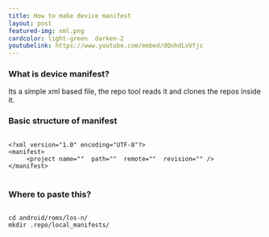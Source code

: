 ```yaml
---
title: How to make device manifest
layout: post
featured-img: xml.png
cardcolor: light-green  darken-2
youtubelink: https://www.youtube.com/embed/dQnhdLxVfjc
---
```

### What is device manifest?
Its a simple xml based file, the repo tool reads it and clones the repos inside it.

### Basic structure of manifest
<div class="card">
<pre class="language-html">
<code class="language-html">
&lt;?xml version="1.0" encoding="UTF-8"?>
&lt;manifest>
     &lt;project name=""  path=""  remote=""  revision="" />
&lt;/manifest>
</code>
</pre>
</div>

### Where to paste this?
<div class="card">
<pre class="language-bash">
<code class="language-bash">
cd android/roms/los-n/
mkdir .repo/local_manifests/
</code>
</pre>
</div>